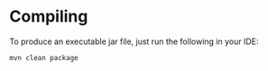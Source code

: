 # Compiling

To produce an executable jar file, just run the following in your IDE:

```
mvn clean package
```
